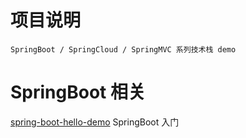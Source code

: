 # 项目说明
    
    SpringBoot / SpringCloud / SpringMVC 系列技术栈 demo

# SpringBoot 相关

  [spring-boot-hello-demo](./spring-boot-hello-demo) SpringBoot 入门
  

  
